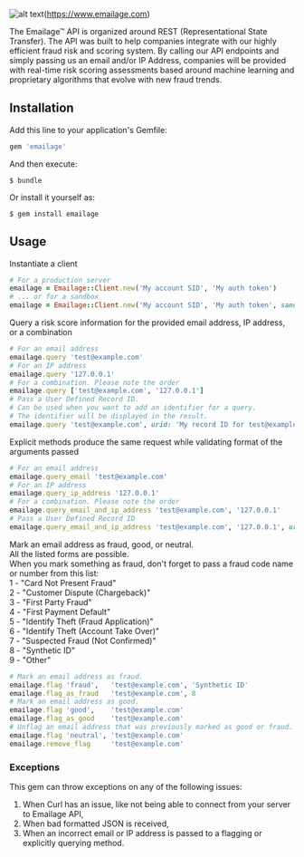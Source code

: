 [logo]: https://emailage.com/Content/Images/logo.svg "Emailage Logo"

![alt text][logo](https://www.emailage.com)

The Emailage&#8482; API is organized around REST (Representational State Transfer). The API was built to help companies integrate with our highly efficient fraud risk and scoring system. By calling our API endpoints and simply passing us an email and/or IP Address, companies will be provided with real-time risk scoring assessments based around machine learning and proprietary algorithms that evolve with new fraud trends.

## Installation

Add this line to your application's Gemfile:

```ruby
gem 'emailage'
```

And then execute:

    $ bundle

Or install it yourself as:

    $ gem install emailage
    
## Usage

Instantiate a client
```ruby
# For a production server
emailage = Emailage::Client.new('My account SID', 'My auth token')
# ... or for a sandbox
emailage = Emailage::Client.new('My account SID', 'My auth token', sandbox: true)
```

Query a risk score information for the provided email address, IP address, or a combination
```ruby
# For an email address
emailage.query 'test@example.com'
# For an IP address
emailage.query '127.0.0.1'
# For a combination. Please note the order
emailage.query ['test@example.com', '127.0.0.1']
# Pass a User Defined Record ID.
# Can be used when you want to add an identifier for a query.
# The identifier will be displayed in the result.
emailage.query 'test@example.com', urid: 'My record ID for test@example.com'
```
Explicit methods produce the same request while validating format of the arguments passed
```ruby
# For an email address
emailage.query_email 'test@example.com'
# For an IP address
emailage.query_ip_address '127.0.0.1'
# For a combination. Please note the order
emailage.query_email_and_ip_address 'test@example.com', '127.0.0.1'
# Pass a User Defined Record ID
emailage.query_email_and_ip_address 'test@example.com', '127.0.0.1', urid: 'My record ID for test@example.com and 127.0.0.1'
```

Mark an email address as fraud, good, or neutral.  
All the listed forms are possible.  
When you mark something as fraud, don't forget to pass a fraud code name or number from this list:  
1 - "Card Not Present Fraud"  
2 - "Customer Dispute (Chargeback)"  
3 - "First Party Fraud"  
4 - "First Payment Default"  
5 - "Identify Theft (Fraud Application)"  
6 - "Identify Theft (Account Take Over)"  
7 - "Suspected Fraud (Not Confirmed)"  
8 - "Synthetic ID"  
9 - "Other"  

```ruby
# Mark an email address as fraud.
emailage.flag 'fraud',   'test@example.com', 'Synthetic ID'
emailage.flag_as_fraud   'test@example.com', 8
# Mark an email address as good.
emailage.flag 'good',    'test@example.com'
emailage.flag_as_good    'test@example.com'
# Unflag an email address that was previously marked as good or fraud.
emailage.flag 'neutral', 'test@example.com'
emailage.remove_flag     'test@example.com'
```

### Exceptions

This gem can throw exceptions on any of the following issues:

1. When Curl has an issue, like not being able to connect from your server to Emailage API,
2. When bad formatted JSON is received,
3. When an incorrect email or IP address is passed to a flagging or explicitly querying method.
